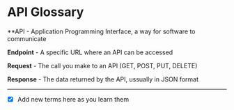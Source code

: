 # API Glossary

**API - Application Programming Interface, a way for software to communicate

**Endpoint** - A specific URL where an API can be accessed

**Request** - The call you make to an API (GET, POST, PUT, DELETE)

**Response** - The data returned by the API, ussually in JSON format

---

- [x] Add new terms here as you learn them

